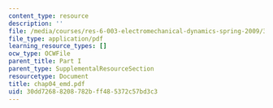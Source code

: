 ```yaml
---
content_type: resource
description: ''
file: /media/courses/res-6-003-electromechanical-dynamics-spring-2009/30dd72688208782bff485372c57bd3c3_chap04_emd.pdf
file_type: application/pdf
learning_resource_types: []
ocw_type: OCWFile
parent_title: Part I
parent_type: SupplementalResourceSection
resourcetype: Document
title: chap04_emd.pdf
uid: 30dd7268-8208-782b-ff48-5372c57bd3c3
---
```

